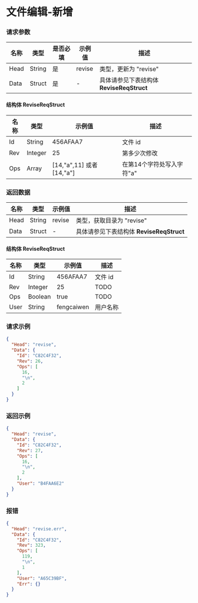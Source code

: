 # 文件编辑-新增

### 请求参数

| 名称   | 类型     | 是否必填 | 示例值    | 描述                             |
|------|--------|------|--------|--------------------------------|
| Head | String | 是    | revise | 类型，更新为 "revise"                |
| Data | Struct | 是    | -      | 具体请参见下表结构体 **ReviseReqStruct** |

#### 结构体 ReviseReqStruct

| 名称  | 类型      | 示例值                     | 描述              |
|-----|---------|-------------------------|-----------------|
| Id  | String  | 456AFAA7                | 文件 id           |
| Rev | Integer | 25                      | 第多少次修改          |
| Ops | Array   | [14,"a",11] 或者 [14,"a"] | 在第14个字符处写入字符"a" |

### 返回数据

| 名称   | 类型     | 示例值    | 描述                             |
|------|--------|--------|--------------------------------|
| Head | String | revise | 类型，获取目录为 "revise"              |
| Data | Struct | -      | 具体请参见下表结构体 **ReviseReqStruct** |

#### 结构体 ReviseReqStruct

| 名称   | 类型      | 示例值        | 描述    |
|------|---------|------------|-------|
| Id   | String  | 456AFAA7   | 文件 id |
| Rev  | Integer | 25         | TODO  |
| Ops  | Boolean | true       | TODO  |
| User | String  | fengcaiwen | 用户名称  |

### 请求示例

```json
{
  "Head": "revise",
  "Data": {
    "Id": "C82C4F32",
    "Rev": 26,
    "Ops": [
      16,
      "\n",
      2
    ]
  }
}
```

### 返回示例

```json
{
  "Head": "revise",
  "Data": {
    "Id": "C82C4F32",
    "Rev": 27,
    "Ops": [
      16,
      "\n",
      2
    ],
    "User": "B4FAA6E2"
  }
}
```

### 报错

```json
{
  "Head": "revise.err",
  "Data": {
    "Id": "C82C4F32",
    "Rev": 323,
    "Ops": [
      119,
      "\n",
      1
    ],
    "User": "A65C39BF",
    "Err": {}
  }
}
```